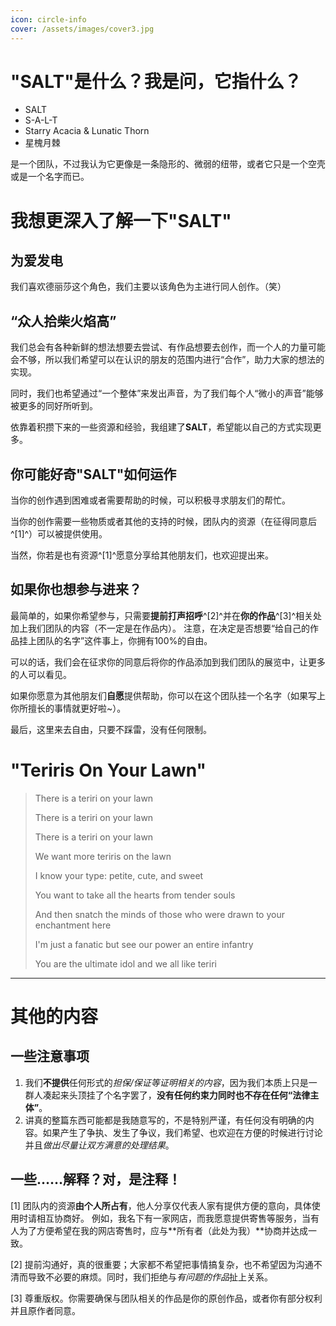 ```yaml
---
icon: circle-info
cover: /assets/images/cover3.jpg
---
```


# "SALT"是什么？我是问，它指什么？

- SALT
- S-A-L-T
- Starry Acacia & Lunatic Thorn
- 星槐月棘

是一个团队，不过我认为它更像是一条隐形的、微弱的纽带，或者它只是一个空壳或是一个名字而已。

# 我想更深入了解一下"SALT"

## 为爱发电

我们喜欢德丽莎这个角色，我们主要以该角色为主进行同人创作。（笑）

## “众人拾柴火焰高”

我们总会有各种新鲜的想法想要去尝试、有作品想要去创作，而一个人的力量可能会不够，所以我们希望可以在认识的朋友的范围内进行“合作”，助力大家的想法的实现。

同时，我们也希望通过“一个整体”来发出声音，为了我们每个人“微小的声音”能够被更多的同好所听到。

依靠着积攒下来的一些资源和经验，我组建了**SALT**，希望能以自己的方式实现更多。

## 你可能好奇"SALT"如何运作

当你的创作遇到困难或者需要帮助的时候，可以积极寻求朋友们的帮忙。

当你的创作需要一些物质或者其他的支持的时候，团队内的资源（在征得同意后^[1]^）可以被提供使用。

当然，你若是也有资源^[1]^愿意分享给其他朋友们，也欢迎提出来。

## 如果你也想参与进来？

最简单的，如果你希望参与，只需要**提前打声招呼**^[2]^并在**你的作品**^[3]^相关处加上我们团队的内容（不一定是在作品内）。
注意，在决定是否想要“给自己的作品挂上团队的名字”这件事上，你拥有100%的自由。

可以的话，我们会在征求你的同意后将你的作品添加到我们团队的展览中，让更多的人可以看见。

如果你愿意为其他朋友们**自愿**提供帮助，你可以在这个团队挂一个名字（如果写上你所擅长的事情就更好啦~）。

最后，这里来去自由，只要不踩雷，没有任何限制。


<!-- 暂不使用 -->

# "Teriris On Your Lawn"

> There is a teriri on your lawn
>
> There is a teriri on your lawn
>
> There is a teriri on your lawn
>
> We want more teriris on the lawn
>
> I know your type: petite, cute, and sweet
>
> You want to take all the hearts from tender souls
>
> And then snatch the minds of those who were drawn to your enchantment here
>
> I'm just a fanatic but see our power an entire infantry
>
> You are the ultimate idol and we all like teriri

<!-- 暂不使用 -->

---
# 其他的内容

## 一些注意事项

1. 我们**不提供**任何形式的*担保/保证等证明相关的内容*，因为我们本质上只是一群人凑起来头顶挂了个名字罢了，**没有任何约束力同时也不存在任何“法律主体”**。
2. 讲真的整篇东西可能都是我随意写的，不是特别严谨，有任何没有明确的内容。如果产生了争执、发生了争议，我们希望、也欢迎在方便的时候进行讨论并且*做出尽量让双方满意的处理结果*。

## 一些……解释？对，是注释！

[1] 团队内的资源**由个人所占有**，他人分享仅代表人家有提供方便的意向，具体使用时请相互协商好。
    例如，我名下有一家网店，而我愿意提供寄售等服务，当有人为了方便希望在我的网店寄售时，应与**所有者（此处为我）**协商并达成一致。

[2] 提前沟通好，真的很重要；大家都不希望把事情搞复杂，也不希望因为沟通不清而导致不必要的麻烦。同时，我们拒绝与*有问题的作品*扯上关系。

[3] 尊重版权。你需要确保与团队相关的作品是你的原创作品，或者你有部分权利并且原作者同意。